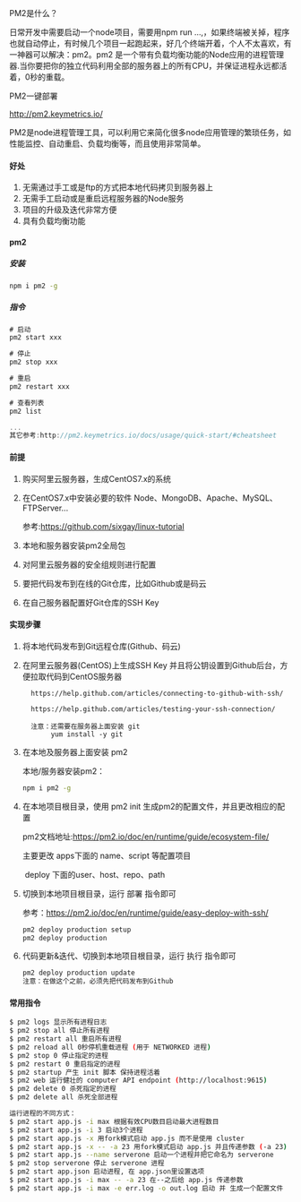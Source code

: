 PM2是什么？

日常开发中需要启动一个node项目，需要用npm run …,，如果终端被关掉，程序也就自动停止，有时候几个项目一起跑起来，好几个终端开着，个人不太喜欢，有一神器可以解决：pm2。pm2 是一个带有负载均衡功能的Node应用的进程管理器.当你要把你的独立代码利用全部的服务器上的所有CPU，并保证进程永远都活着，0秒的重载。

PM2一键部署

http://pm2.keymetrics.io/

PM2是node进程管理工具，可以利用它来简化很多node应用管理的繁琐任务，如性能监控、自动重启、负载均衡等，而且使用非常简单。

#### 好处

1. 无需通过手工或是ftp的方式把本地代码拷贝到服务器上
2. 无需手工启动或是重启远程服务器的Node服务
3. 项目的升级及迭代非常方便
4. 具有负载均衡功能

#### pm2

##### 安装

```bash
npm i pm2 -g
```



##### 指令

```javascript
# 启动
pm2 start xxx

# 停止
pm2 stop xxx

# 重启
pm2 restart xxx

# 查看列表
pm2 list

...
其它参考:http://pm2.keymetrics.io/docs/usage/quick-start/#cheatsheet
```

#### 前提

1. 购买阿里云服务器，生成CentOS7.x的系统

2. 在CentOS7.x中安装必要的软件 Node、MongoDB、Apache、MySQL、FTPServer...

   参考:https://github.com/sixgay/linux-tutorial

3. 本地和服务器安装pm2全局包

4. 对阿里云服务器的安全组规则进行配置

5. 要把代码发布到在线的Git仓库，比如Github或是码云

6. 在自己服务器配置好Git仓库的SSH Key


#### 实现步骤

1. 将本地代码发布到Git远程仓库(Github、码云)

2. 在阿里云服务器(CentOS)上生成SSH Key 并且将公钥设置到Github后台，方便拉取代码到CentOS服务器

         https://help.github.com/articles/connecting-to-github-with-ssh/
        
         https://help.github.com/articles/testing-your-ssh-connection/
         
         注意：还需要在服务器上面安装 git     
        	  yum install -y git

3. 在本地及服务器上面安装 pm2

   本地/服务器安装pm2：    

   ```bash
   npm i pm2 -g
   ```

4. 在本地项目根目录，使用 pm2 init 生成pm2的配置文件，并且更改相应的配置

   pm2文档地址:https://pm2.io/doc/en/runtime/guide/ecosystem-file/

   主要更改 apps下面的 name、script 等配置项目

   ​		deploy 下面的user、host、repo、path

5. 切换到本地项目根目录，运行 部署 指令即可

   参考：https://pm2.io/doc/en/runtime/guide/easy-deploy-with-ssh/

   ```bash
   pm2 deploy production setup
   pm2 deploy production
   ```

6. 代码更新&迭代、切换到本地项目根目录，运行 执行 指令即可

   ```bash
   pm2 deploy production update
   注意：在做这个之前，必须先把代码发布到Github
   ```



#### 常用指令

```bash
$ pm2 logs 显示所有进程日志
$ pm2 stop all 停止所有进程
$ pm2 restart all 重启所有进程
$ pm2 reload all 0秒停机重载进程 (用于 NETWORKED 进程)
$ pm2 stop 0 停止指定的进程
$ pm2 restart 0 重启指定的进程
$ pm2 startup 产生 init 脚本 保持进程活着
$ pm2 web 运行健壮的 computer API endpoint (http://localhost:9615)
$ pm2 delete 0 杀死指定的进程
$ pm2 delete all 杀死全部进程

运行进程的不同方式：
$ pm2 start app.js -i max 根据有效CPU数目启动最大进程数目
$ pm2 start app.js -i 3 启动3个进程
$ pm2 start app.js -x 用fork模式启动 app.js 而不是使用 cluster
$ pm2 start app.js -x -- -a 23 用fork模式启动 app.js 并且传递参数 (-a 23)
$ pm2 start app.js --name serverone 启动一个进程并把它命名为 serverone
$ pm2 stop serverone 停止 serverone 进程
$ pm2 start app.json 启动进程, 在 app.json里设置选项
$ pm2 start app.js -i max -- -a 23 在--之后给 app.js 传递参数
$ pm2 start app.js -i max -e err.log -o out.log 启动 并 生成一个配置文件
```
